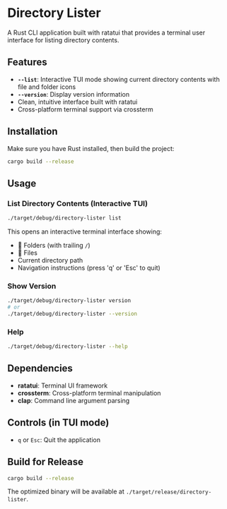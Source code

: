 # Directory Lister

A Rust CLI application built with ratatui that provides a terminal user interface for listing directory contents.

## Features

- **`--list`**: Interactive TUI mode showing current directory contents with file and folder icons
- **`--version`**: Display version information
- Clean, intuitive interface built with ratatui
- Cross-platform terminal support via crossterm

## Installation

Make sure you have Rust installed, then build the project:

```bash
cargo build --release
```

## Usage

### List Directory Contents (Interactive TUI)
```bash
./target/debug/directory-lister list
```

This opens an interactive terminal interface showing:
- 📁 Folders (with trailing `/`)
- 📄 Files
- Current directory path
- Navigation instructions (press 'q' or 'Esc' to quit)

### Show Version
```bash
./target/debug/directory-lister version
# or
./target/debug/directory-lister --version
```

### Help
```bash
./target/debug/directory-lister --help
```

## Dependencies

- **ratatui**: Terminal UI framework
- **crossterm**: Cross-platform terminal manipulation
- **clap**: Command line argument parsing

## Controls (in TUI mode)

- `q` or `Esc`: Quit the application

## Build for Release

```bash
cargo build --release
```

The optimized binary will be available at `./target/release/directory-lister`.